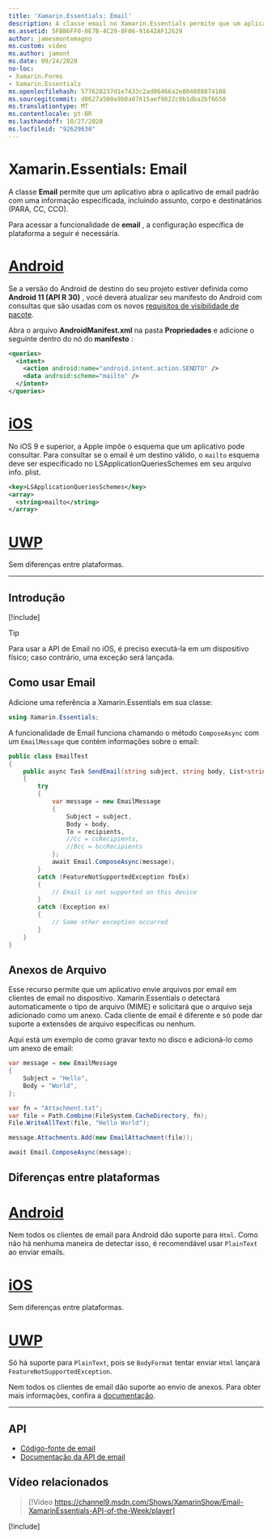 ```yaml
---
title: 'Xamarin.Essentials: Email'
description: A classe email no Xamarin.Essentials permite que um aplicativo Abra o aplicativo de email padrão com uma informação especificada, incluindo assunto, corpo e destinatários (para, CC, Cco).
ms.assetid: 5FBB6FF0-0E7B-4C29-8F06-91642AF12629
author: jamesmontemagno
ms.custom: video
ms.author: jamont
ms.date: 09/24/2020
no-loc:
- Xamarin.Forms
- Xamarin.Essentials
ms.openlocfilehash: 577628237d1e7433c2ad06466a2e804808874108
ms.sourcegitcommit: d8627a500a9b8a07615aef9822c9b1dba2bf6650
ms.translationtype: MT
ms.contentlocale: pt-BR
ms.lasthandoff: 10/27/2020
ms.locfileid: "92629630"
---
```

# <a name="no-locxamarinessentials-email"></a>Xamarin.Essentials: Email

A classe **Email** permite que um aplicativo abra o aplicativo de email padrão com uma informação especificada, incluindo assunto, corpo e destinatários (PARA, CC, CCO).

Para acessar a funcionalidade de **email** , a configuração específica de plataforma a seguir é necessária.

# <a name="android"></a>[Android](#tab/android)

Se a versão do Android de destino do seu projeto estiver definida como **Android 11 (API R 30)** , você deverá atualizar seu manifesto do Android com consultas que são usadas com os novos [requisitos de visibilidade de pacote](https://developer.android.com/preview/privacy/package-visibility).

Abra o arquivo **AndroidManifest.xml** na pasta **Propriedades** e adicione o seguinte dentro do nó do **manifesto** :

```xml
<queries>
  <intent>
    <action android:name="android.intent.action.SENDTO" />
    <data android:scheme="mailto" />
  </intent>
</queries>
```

# <a name="ios"></a>[iOS](#tab/ios)

No iOS 9 e superior, a Apple impõe o esquema que um aplicativo pode consultar. Para consultar se o email é um destino válido, o `mailto` esquema deve ser especificado no LSApplicationQueriesSchemes em seu arquivo info. plist.

```xml
<key>LSApplicationQueriesSchemes</key>
<array>
  <string>mailto</string>
</array>
```

# <a name="uwp"></a>[UWP](#tab/uwp)

Sem diferenças entre plataformas.

-----

## <a name="get-started"></a>Introdução

[!include[](~/essentials/includes/get-started.md)]

> [!TIP]
> Para usar a API de Email no iOS, é preciso executá-la em um dispositivo físico; caso contrário, uma exceção será lançada.

## <a name="using-email"></a>Como usar Email

Adicione uma referência a Xamarin.Essentials em sua classe:

```csharp
using Xamarin.Essentials;
```

A funcionalidade de Email funciona chamando o método `ComposeAsync` com um `EmailMessage` que contém informações sobre o email:

```csharp
public class EmailTest
{
    public async Task SendEmail(string subject, string body, List<string> recipients)
    {
        try
        {
            var message = new EmailMessage
            {
                Subject = subject,
                Body = body,
                To = recipients,
                //Cc = ccRecipients,
                //Bcc = bccRecipients
            };
            await Email.ComposeAsync(message);
        }
        catch (FeatureNotSupportedException fbsEx)
        {
            // Email is not supported on this device
        }
        catch (Exception ex)
        {
            // Some other exception occurred
        }
    }
}
```

## <a name="file-attachments"></a>Anexos de Arquivo

Esse recurso permite que um aplicativo envie arquivos por email em clientes de email no dispositivo. Xamarin.Essentials o detectará automaticamente o tipo de arquivo (MIME) e solicitará que o arquivo seja adicionado como um anexo. Cada cliente de email é diferente e só pode dar suporte a extensões de arquivo específicas ou nenhum.

Aqui está um exemplo de como gravar texto no disco e adicioná-lo como um anexo de email:

```csharp
var message = new EmailMessage
{
    Subject = "Hello",
    Body = "World",
};

var fn = "Attachment.txt";
var file = Path.Combine(FileSystem.CacheDirectory, fn);
File.WriteAllText(file, "Hello World");

message.Attachments.Add(new EmailAttachment(file));

await Email.ComposeAsync(message);
```

## <a name="platform-differences"></a>Diferenças entre plataformas

# <a name="android"></a>[Android](#tab/android)

Nem todos os clientes de email para Android dão suporte para `Html`. Como não há nenhuma maneira de detectar isso, é recomendável usar `PlainText` ao enviar emails.

# <a name="ios"></a>[iOS](#tab/ios)

Sem diferenças entre plataformas.

# <a name="uwp"></a>[UWP](#tab/uwp)

Só há suporte para `PlainText`, pois se `BodyFormat` tentar enviar `Html` lançará `FeatureNotSupportedException`.

Nem todos os clientes de email dão suporte ao envio de anexos. Para obter mais informações, confira a [documentação](/windows/uwp/contacts-and-calendar/sending-email).

-----

## <a name="api"></a>API

- [Código-fonte de email](https://github.com/xamarin/Essentials/tree/main/Xamarin.Essentials/Email)
- [Documentação da API de email](xref:Xamarin.Essentials.Email)

## <a name="related-video"></a>Vídeo relacionados

> [!Video https://channel9.msdn.com/Shows/XamarinShow/Email-XamarinEssentials-API-of-the-Week/player]

[!include[](~/essentials/includes/xamarin-show-essentials.md)]

